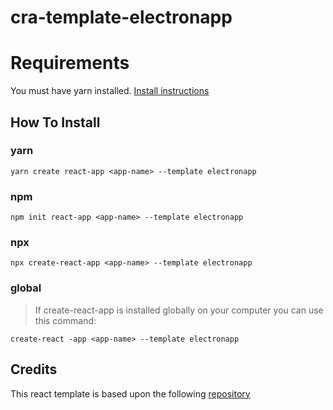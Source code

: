 # cra-template-electronapp

# Requirements
You must have yarn installed.
[Install instructions](https://classic.yarnpkg.com/en/docs/install/)

## How To Install

### yarn

`yarn create react-app <app-name> --template electronapp`

### npm

`npm init react-app <app-name> --template electronapp`

### npx

`npx create-react-app <app-name> --template electronapp`

### global

> If create-react-app is installed globally on your computer you can use this command:

`create-react -app <app-name> --template electronapp`

## Credits
This react template is based upon the following [repository](https://github.com/willjw3/react-electron)
